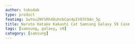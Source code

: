 ```yaml
---
author: tokodab
type: product
featimg: 1wYou2NYSRh48uhnbCqn4pIV03t9An_5p
title: Naruto Hatake Kakashi Cat Samsung Galaxy S9 Case
tags: [samsung, galaxy, s9]
category: [samsung]
---
```

